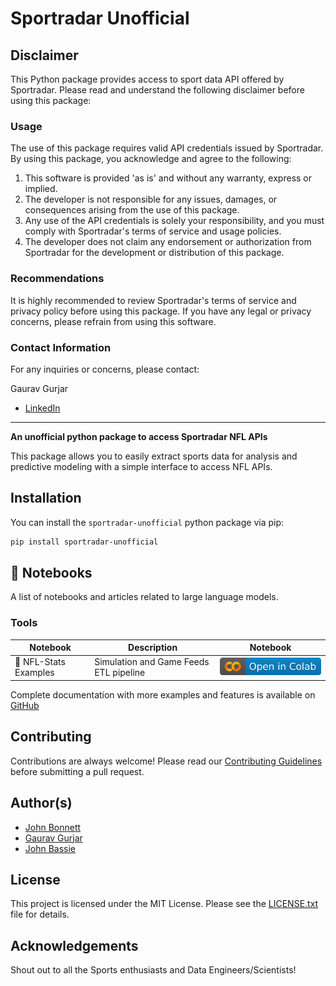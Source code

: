 # Sportradar Unofficial
## Disclaimer

This Python package provides access to sport data API offered by Sportradar. Please read and understand the following disclaimer before using this package:

### Usage

The use of this package requires valid API credentials issued by Sportradar. By using this package, you acknowledge and agree to the following:

1. This software is provided 'as is' and without any warranty, express or implied.
2. The developer is not responsible for any issues, damages, or consequences arising from the use of this package.
3. Any use of the API credentials is solely your responsibility, and you must comply with Sportradar's terms of service and usage policies.
4. The developer does not claim any endorsement or authorization from Sportradar for the development or distribution of this package.

### Recommendations

It is highly recommended to review Sportradar's terms of service and privacy policy before using this package. If you have any legal or privacy concerns, please refrain from using this software.

### Contact Information

For any inquiries or concerns, please contact:

Gaurav Gurjar
- [LinkedIn](https://www.linkedin.com/in/ggurjarsocl/)
---

**An unofficial python package to access Sportradar NFL APIs**

This package allows you to easily extract sports data for analysis and predictive modeling with a simple interface to access NFL APIs.

## Installation

You can install the `sportradar-unofficial` python package via pip:
```bash
pip install sportradar-unofficial
```

## 📝 Notebooks

A list of notebooks and articles related to large language models.

### Tools

| Notebook              | Description                                      | Notebook |
|-----------------------|--------------------------------------------------|----------|
| 🧐 NFL-Stats Examples | Simulation and Game Feeds ETL pipeline           | <a href="https://colab.research.google.com/drive/1qKTaGMNYZBAve7JCDEhtISV_sAf0RcEy?usp=sharing"><img src="img/colab.svg" alt="Open In Colab"></a> |


Complete documentation with more examples and features is available on [GitHub](https://www.github.com/ggurjar333/sportradar-unofficial)

## Contributing

Contributions are always welcome! Please read our [Contributing Guidelines](https://www.github.com/ggurjar333/sportradar-unofficial) before submitting a pull request.

## Author(s)
- [John Bonnett](https://www.linkedin.com/in/john-bonnett-ba89909b/)
- [Gaurav Gurjar](https://www.linkedin.com/in/ggurjarsocl/)
- [John Bassie](https://www.linkedin.com/in/john-bassey-991a99107)

## License

This project is licensed under the MIT License. Please see the [LICENSE.txt](LICENSE.txt) file for details.

## Acknowledgements

Shout out to all the Sports enthusiasts and Data Engineers/Scientists!